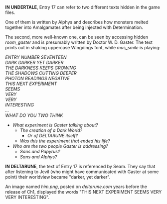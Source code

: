 **IN UNDERTALE**, Entry 17 can refer to two different texts hidden in the game files.

One of them is written by <a onclick="loadFile('Alphys.md')">Alphys</a> and describes how monsters melted together into <a onclick="loadFile('Amalgamates.md')">Amalgamates</a> after being injected with <a onclick="loadFile('Determination.md')">Determination</a>.

The second, more well-known one, can be seen by accessing hidden *room_gaster* and is presumably written by <a onclick="loadFile('Doctor W. D. Gaster.md')">Doctor W. D. Gaster</a>. The text prints out in shaking uppercase Wingdings font, while *<a onclick="loadFile('mus_smile.md')">mus_smile</a>* is playing:

_ENTRY NUMBER SEVENTEEN_<br>
_DARK DARKER YET DARKER_<br>
_THE DARKNESS KEEPS GROWING_<br>
_THE SHADOWS CUTTING DEEPER_<br>
_PHOTON READINGS NEGATIVE_<br>
_THIS NEXT EXPERIMENT_<br>
_SEEMS_<br>
_VERY_<br>
_VERY_<br>
_INTERESTING_<br>
_..._<br>
_WHAT DO YOU TWO THINK_

- _What experiment is Gaster talking about?_
	- _The creation of a <a onclick="loadFile('Dark Worlds.md')">Dark World</a>?_
		- _Or of DELTARUNE itself?_
	- _Was this the experiment that ended his life?_
- _Who are the two people Gaster is addressing?_
	- _<a onclick="loadFile('Sans.md')">Sans</a> and <a onclick="loadFile('Papyrus.md')">Papyrus</a>?_
	- _Sans and <a onclick="loadFile('Alphys.md')">Alphys</a>?_

**IN DELTARUNE**, the text of Entry 17 is referenced by <a onclick="loadFile('Seam.md')">Seam</a>. They say that after listening to <a onclick="loadFile('Jevil.md')">Jevil</a> (who might have communicated with Gaster at some point) their worldview became "darker, yet darker".

An image named *him.png*, posted on *deltarune.com* years before the release of Ch1, displayed the words "THIS NEXT EXPERIMENT SEEMS VERY VERY INTERESTING".